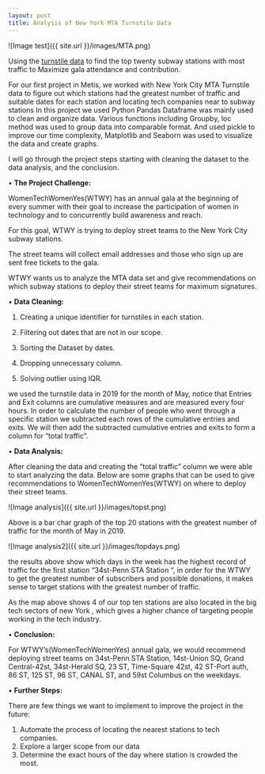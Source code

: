 ```yaml
---
layout: post
title: Analysis of New York MTA Turnstile Data
---
```

![Image test]({{ site.url }}/images/MTA.png)

Using the [turnstile data](http://web.mta.info/developers/turnstile.html) to find the top twenty subway stations with most traffic to Maximize gala attendance and contribution.

For our first project in Metis, we worked with New York City MTA Turnstile data to figure out which stations had the greatest number of traffic and suitable dates for each station and locating tech companies near to subway stations 
In this project we used Python Pandas Dataframe was mainly used to clean and organize data. 
Various functions including Groupby, loc method was used to group data into comparable format. 
And used pickle to improve our time complexity, Matplotlib and Seaborn was used to visualize the data and create graphs.

I will go through the project steps starting with cleaning the dataset to the data analysis, and the conclusion.


•	**The Project Challenge:**

WomenTechWomenYes(WTWY) has an annual gala at the beginning of every summer with their goal to increase the participation of women in technology and to concurrently build awareness and reach.

For this goal, WTWY is trying to deploy street teams to the New York City subway stations.

The street teams will collect email addresses and those who sign up are sent free tickets to the gala.

WTWY wants us to analyze the MTA data set and give recommendations on which subway stations to deploy their street teams for maximum signatures.


•	**Data Cleaning:**


1.	Creating a unique identifier for turnstiles in each station.

2.	Filtering out dates that are not in our scope.

3.	Sorting the Dataset by dates.

4.	Dropping unnecessary column.

5.	Solving outlier using IQR.

we used the turnstile data in 2019 for the month of May, notice that Entries and Exit columns are cumulative measures and are measured every four hours. 
In order to calculate the number of people who went through a specific station we subtracted each rows of the cumulative entries and exits. 
We will then add the subtracted cumulative entries and exits to form a column for “total traffic”.


•	**Data Analysis:**

After cleaning the data and creating the “total traffic” column we were able to start analyzing the data. 
Below are some graphs that can be used to give recommendations to WomenTechWomenYes(WTWY) on where to deploy their street teams.

 ![Image analysis]({{ site.url }}/images/topst.png)

Above is a bar char graph of the top 20 stations with the greatest number of traffic for the month of May in 2019.

 ![Image analysis2]({{ site.url }}/images/topdays.png)

the results above show which days in the week has the highest record of traffic for the first station “34st-Penn STA Station “, in order for the WTWY to get the greatest number of subscribers and possible donations, it makes sense to target stations with the greatest number of traffic.
 

As the map above shows 4 of our top ten stations are also located in the big tech sectors of new York , which gives a higher chance of targeting people working in the tech industry.

•	**Conclusion:**

For WTWY’s(WomenTechWomenYes) annual gala, we would recommend deploying street teams on 34st-Penn STA Station, 14st-Union SQ, Grand Central-42st, 34st-Herald SQ, 23 ST, Time-Square 42st, 42 ST-Port auth, 86 ST, 125 ST, 96 ST, CANAL ST, and 59st Columbus on the weekdays.



•	**Further Steps:**

There are few things we want to implement to improve the project in the future:

1.	Automate the process of locating the nearest stations to tech companies.
2.	Explore a larger scope from our data
3.	Determine the exact hours of the day where station is crowded the most.

